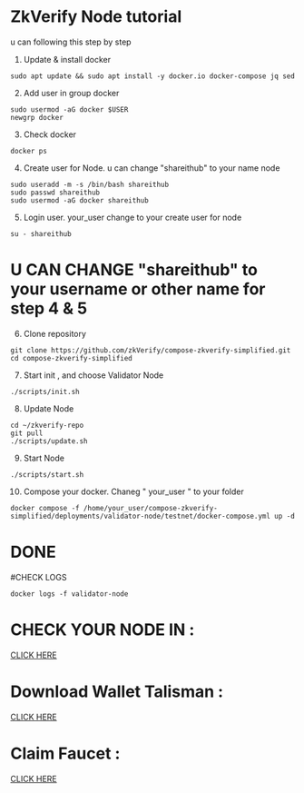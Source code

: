 # ZkVerify Node tutorial

u can following this step by step
1. Update & install docker
```
sudo apt update && sudo apt install -y docker.io docker-compose jq sed
```

2. Add user in group docker
```
sudo usermod -aG docker $USER
newgrp docker
```

3. Check docker
```
docker ps
```

4. Create user for Node. u can change "shareithub" to your name node
```
sudo useradd -m -s /bin/bash shareithub
sudo passwd shareithub
sudo usermod -aG docker shareithub
```

5. Login user. your_user change to your create user for node
```
su - shareithub
```

# U CAN CHANGE "shareithub" to your username or other name for step 4 & 5

6. Clone repository
```
git clone https://github.com/zkVerify/compose-zkverify-simplified.git
cd compose-zkverify-simplified
```

7. Start init , and choose Validator Node
```
./scripts/init.sh
```

8. Update Node
```
cd ~/zkverify-repo
git pull
./scripts/update.sh
```

9. Start Node
```
./scripts/start.sh
```

10. Compose your docker. Chaneg " your_user " to your folder
```
docker compose -f /home/your_user/compose-zkverify-simplified/deployments/validator-node/testnet/docker-compose.yml up -d
```

# DONE

#CHECK LOGS
```
docker logs -f validator-node
```

# CHECK YOUR NODE IN :
[CLICK HERE ](https://testnet-telemetry.zkverify.io/#/0xc00425dcaa0a1bc5bf1163a2d69d7abb2cc6180de78b4e10297b31a4d9cc928a)

# Download Wallet Talisman :
[CLICK HERE](https://chromewebstore.google.com/detail/talisman-wallet/fijngjgcjhjmmpcmkeiomlglpeiijkld)

# Claim Faucet :
[CLICK HERE](https://zkverify-faucet.zkverify.io/)


